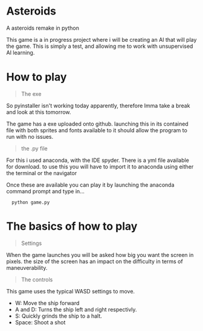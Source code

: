 # Asteroids
A asteroids remake in python

This game is a in progress project where i will be creating an AI that will play the game.
This is simply a test, and allowing me to work with unsupervised AI learning.

# How to play
> The exe

So pyinstaller isn't working today apparently, therefore Imma take a break and look at this tomorrow.

The game has a exe uploaded onto github. launching this in its contained file with both sprites and fonts available to it should allow the program to run with no issues.

> the .py file

For this i used anaconda, with the IDE spyder.
There is a yml file available for download. to use this you will have to import it to anaconda using either the terminal or the navigator

Once these are available you can play it by launching the anaconda command prompt and type in...

```
  python game.py
```

# The basics of how to play
> Settings

When the game launches you will be asked how big you want the screen in pixels. the size of the screen has an impact on the difficulty in terms of maneuverability. 

> The controls

This game uses the typical WASD settings to move.

- W: Move the ship forward
- A and D: Turns the ship left and right respectivly.
- S: Quickly grinds the ship to a halt.
- Space: Shoot a shot
